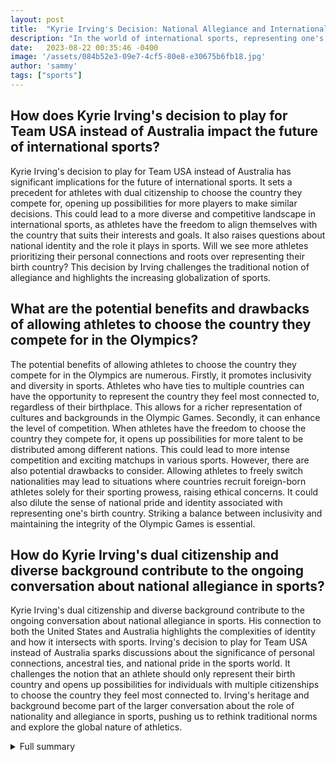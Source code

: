 ```yaml
---
layout: post
title:  "Kyrie Irving's Decision: National Allegiance and International Sports"
description: "In the world of international sports, representing one's home country is a matter of immense pride and honor. However, there are instances when athletes choose to play for a different nation, adding a complex layer of intrigue to the global arena. Kyrie Irving, a prominent basketball player, recently made headlines for his decision to play for Team USA instead of his home country, Australia."
date:   2023-08-22 00:35:46 -0400
image: '/assets/084b52e3-09e7-4cf5-80e8-e30675b6fb18.jpg'
author: 'sammy'
tags: ["sports"]
---
```


## How does Kyrie Irving's decision to play for Team USA instead of Australia impact the future of international sports?
Kyrie Irving's decision to play for Team USA instead of Australia has significant implications for the future of international sports. It sets a precedent for athletes with dual citizenship to choose the country they compete for, opening up possibilities for more players to make similar decisions. This could lead to a more diverse and competitive landscape in international sports, as athletes have the freedom to align themselves with the country that suits their interests and goals. It also raises questions about national identity and the role it plays in sports. Will we see more athletes prioritizing their personal connections and roots over representing their birth country? This decision by Irving challenges the traditional notion of allegiance and highlights the increasing globalization of sports.

## What are the potential benefits and drawbacks of allowing athletes to choose the country they compete for in the Olympics?
The potential benefits of allowing athletes to choose the country they compete for in the Olympics are numerous. Firstly, it promotes inclusivity and diversity in sports. Athletes who have ties to multiple countries can have the opportunity to represent the country they feel most connected to, regardless of their birthplace. This allows for a richer representation of cultures and backgrounds in the Olympic Games. Secondly, it can enhance the level of competition. When athletes have the freedom to choose the country they compete for, it opens up possibilities for more talent to be distributed among different nations. This could lead to more intense competition and exciting matchups in various sports. However, there are also potential drawbacks to consider. Allowing athletes to freely switch nationalities may lead to situations where countries recruit foreign-born athletes solely for their sporting prowess, raising ethical concerns. It could also dilute the sense of national pride and identity associated with representing one's birth country. Striking a balance between inclusivity and maintaining the integrity of the Olympic Games is essential.

## How do Kyrie Irving's dual citizenship and diverse background contribute to the ongoing conversation about national allegiance in sports?
Kyrie Irving's dual citizenship and diverse background contribute to the ongoing conversation about national allegiance in sports. His connection to both the United States and Australia highlights the complexities of identity and how it intersects with sports. Irving's decision to play for Team USA instead of Australia sparks discussions about the significance of personal connections, ancestral ties, and national pride in the sports world. It challenges the notion that an athlete should only represent their birth country and opens up possibilities for individuals with multiple citizenships to choose the country they feel most connected to. Irving's heritage and background become part of the larger conversation about the role of nationality and allegiance in sports, pushing us to rethink traditional norms and explore the global nature of athletics.

<details>
  <summary>Full summary</summary>
Kyrie Irving's connection to Australia runs deep. Born in Melbourne, the talented point guard considers himself an international player with ties to both countries. In fact, Team USA approached Irving when he was just 17 or 18 years old, offering him the opportunity to join their ranks. The driving force behind Irving's decision to play for the U.S. was Coach K, Mike Krzyzewski, who played a pivotal role in recruiting Irving and building a successful partnership.<br><br>Their collaboration bore fruit as Irving and Coach K won gold medals at both the 2014 Olympics and the 2016 FIBA World Cup. Reflecting on his decision, Irving acknowledges that it made sense for him to play for the U.S., as he grew up there and has spent his entire professional career in the country.<br><br>However, Irving's choice to represent Team USA in international competitions has not been without its controversies. Some argue for the importance of athletes' freedom to choose the country they compete for, advocating for a more open Olympic association. They point to examples like Giovanni Lanaro, who competes for Mexico due to his Mexican heritage, and other American athletes who represent countries other than the U.S. in the Olympics.<br><br>On the other hand, critics raise concerns about the dark side of distributing talented athletes to different nations. They question the ethics of countries recruiting foreign-born athletes solely for their sporting prowess. The debate intensifies when considering the success of importing athletes for the United States, as well as the criticism and controversy surrounding athletes playing for a nation they do not have ancestral ties to.<br><br>The Olympic Charter outlines the requirements and regulations for athletes competing for a different nation, aiming to maintain the integrity of the games. However, there have been reservations expressed by officials like Jacques Rogge about athletes changing nationalities solely for competitive advantage.<br><br>In the case of Kyrie Irving, his connection to Australia remains significant. Despite declining an offer to play for the Australian team in the 2016 London Olympics, Irving's ties to his birth country are deeply rooted. His father, who also represented Australia in basketball, rejected the opportunity to play for the Boomers in 1992. Additionally, Irving's dual citizenship in America and Australia further highlights his diverse background.<br><br>As the basketball world keeps a close eye on Kyrie Irving, rumors abound about his potential move to the Dallas Mavericks. Reports suggest that Irving has expressed an interest in joining the Mavericks, which could lead to intriguing trade deals. The optimism within the Mavericks organization has reached new heights, generating excitement among fans and pundits alike.<br><br>While the future holds uncertainties for Kyrie Irving's professional career, one thing is clear: his decision to play for Team USA instead of Australia has sparked conversations about national allegiance, Olympic spirit, and the complex dynamics of international sports. As the world witnesses athletes switching nationalities to compete in the games, it is essential to reflect on the origins of grouping athletes by nations in the Olympic Games and the values they stand for.<br><br>In the end, Kyrie Irving's journey represents a global perspective on sportsmanship, national identity, and the pursuit of athletic excellence. As he continues to make waves on the basketball court, his decision to proudly wear the red, white, and blue of Team USA reverberates across the globe, challenging traditional notions of allegiance and inspiring a new generation of international athletes.
</details>
